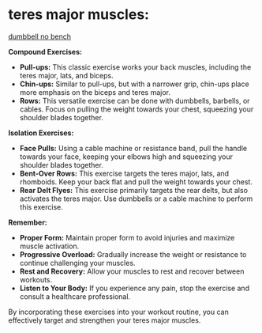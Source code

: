 # teres major muscles:

[dumbbell no bench](https://www.instagram.com/reel/C3VFOYRsJWl/)

**Compound Exercises:**

* **Pull-ups:** This classic exercise works your back muscles, including the teres major, lats, and biceps.
* **Chin-ups:** Similar to pull-ups, but with a narrower grip, chin-ups place more emphasis on the biceps and teres major.
* **Rows:** This versatile exercise can be done with dumbbells, barbells, or cables. Focus on pulling the weight towards your chest, squeezing your shoulder blades together.

**Isolation Exercises:**

* **Face Pulls:** Using a cable machine or resistance band, pull the handle towards your face, keeping your elbows high and squeezing your shoulder blades together.
* **Bent-Over Rows:** This exercise targets the teres major, lats, and rhomboids. Keep your back flat and pull the weight towards your chest.
* **Rear Delt Flyes:** This exercise primarily targets the rear delts, but also activates the teres major. Use dumbbells or a cable machine to perform this exercise.

**Remember:**

* **Proper Form:** Maintain proper form to avoid injuries and maximize muscle activation.
* **Progressive Overload:** Gradually increase the weight or resistance to continue challenging your muscles.
* **Rest and Recovery:** Allow your muscles to rest and recover between workouts.
* **Listen to Your Body:** If you experience any pain, stop the exercise and consult a healthcare professional.

By incorporating these exercises into your workout routine, you can effectively target and strengthen your teres major muscles.

